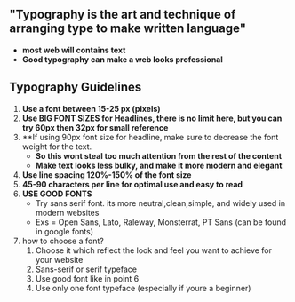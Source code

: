 
## "Typography is the art and technique of arranging type to make written language"

- **most web will contains text**
- **Good typography can make a web looks professional**

## Typography Guidelines
1. **Use a font between 15-25 px (pixels)**
2. **Use BIG FONT SIZES for Headlines, there is no limit here, but you can try 60px then 32px for small reference**
3. **If using 90px font size for headline, make sure to decrease the font weight for the text. 
	- **So this wont steal too much attention from the rest of the content**
	- **Make text looks less bulky, and make it more modern and elegant**
4. **Use line spacing 120%-150% of the font size**
5. **45-90 characters per line for optimal use and easy to read**
6. **USE GOOD FONTS**
	- Try sans serif font. its more neutral,clean,simple, and widely used in modern websites
	- Exs = Open Sans, Lato, Raleway, Monsterrat, PT Sans (can be found in google fonts)
7. how to choose a font?
	1. Choose it which reflect the look and feel you want to achieve for your website
	2. Sans-serif or serif typeface
	3. Use good font like in point 6
	4. Use only one font typeface (especially if youre a beginner)